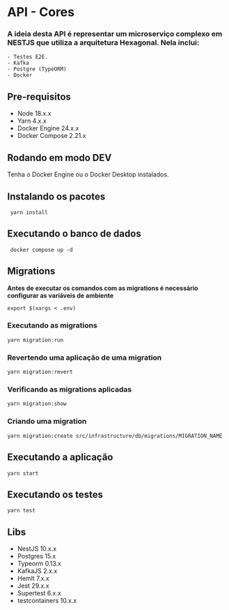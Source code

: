 # API - Cores
  
  ### A ideia desta API é representar um microserviço complexo em NESTJS que utiliza a arquitetura Hexagonal. Nela inclui:

    - Testes E2E.
    - Kafka
    - Postgre (TypeORM)
    - Docker

## Pre-requisitos

- Node 18.x.x
- Yarn 4.x.x
- Docker Engine 24.x.x
- Docker Compose 2.21.x

## Rodando em modo DEV

Tenha o Docker Engine ou o Docker Desktop instalados.

## Instalando os pacotes

```commandLine
 yarn install
```

## Executando o banco de dados

```commandLine
 docker compose up -d
```

## Migrations

**Antes de executar os comandos com as migrations é necessário configurar as variáveis de ambiente**

```commandLine
export $(xargs < .env)
```

### Executando as migrations

```commandLine
yarn migration:run
```

### Revertendo uma aplicação de uma migration

```commandLine
yarn migration:revert
```

### Verificando as migrations aplicadas

```commandLine
yarn migration:show
```

### Criando uma migration

```commandLine
yarn migration:create src/infrastructure/db/migrations/MIGRATION_NAME
```

## Executando a aplicação

```commandLine
yarn start
```

## Executando os testes

```commandLine
yarn test
```

## Libs

- NestJS 10.x.x
- Postgres 15.x
- Typeorm 0.13.x
- KafkaJS 2.x.x
- Hemlt 7.x.x
- Jest 29.x.x
- Supertest 6.x.x
- testcontainers 10.x.x

